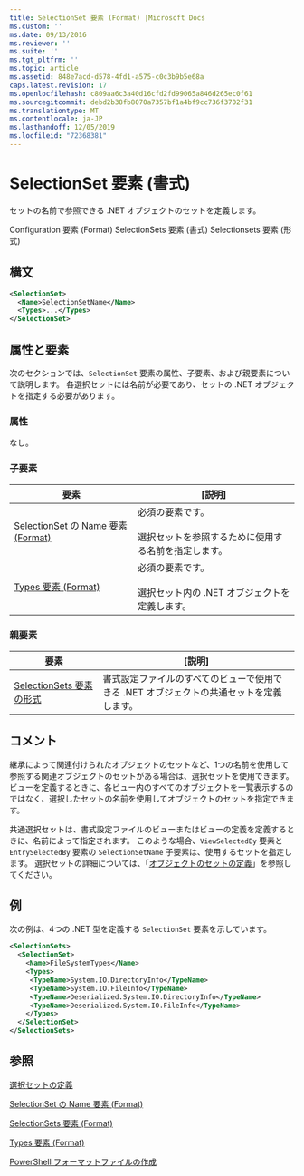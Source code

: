 ```yaml
---
title: SelectionSet 要素 (Format) |Microsoft Docs
ms.custom: ''
ms.date: 09/13/2016
ms.reviewer: ''
ms.suite: ''
ms.tgt_pltfrm: ''
ms.topic: article
ms.assetid: 848e7acd-d578-4fd1-a575-c0c3b9b5e68a
caps.latest.revision: 17
ms.openlocfilehash: c809aa6c3a40d16cfd2fd99065a846d265ec0f61
ms.sourcegitcommit: debd2b38fb8070a7357bf1a4bf9cc736f3702f31
ms.translationtype: MT
ms.contentlocale: ja-JP
ms.lasthandoff: 12/05/2019
ms.locfileid: "72368381"
---
```

# <a name="selectionset-element-format"></a>SelectionSet 要素 (書式)

セットの名前で参照できる .NET オブジェクトのセットを定義します。

Configuration 要素 (Format) SelectionSets 要素 (書式) Selectionsets 要素 (形式)

## <a name="syntax"></a>構文

```xml
<SelectionSet>
  <Name>SelectionSetName</Name>
  <Types>...</Types>
</SelectionSet>
```

## <a name="attributes-and-elements"></a>属性と要素

次のセクションでは、`SelectionSet` 要素の属性、子要素、および親要素について説明します。 各選択セットには名前が必要であり、セットの .NET オブジェクトを指定する必要があります。

### <a name="attributes"></a>属性

なし。

### <a name="child-elements"></a>子要素

|要素|[説明]|
|-------------|-----------------|
|[SelectionSet の Name 要素 (Format)](./name-element-for-selectionset-format.md)|必須の要素です。<br /><br /> 選択セットを参照するために使用する名前を指定します。|
|[Types 要素 (Format)](./types-element-for-selectionset-format.md)|必須の要素です。<br /><br /> 選択セット内の .NET オブジェクトを定義します。|

### <a name="parent-elements"></a>親要素

|要素|[説明]|
|-------------|-----------------|
|[SelectionSets 要素の形式](./selectionsets-element-format.md)|書式設定ファイルのすべてのビューで使用できる .NET オブジェクトの共通セットを定義します。|

## <a name="remarks"></a>コメント

継承によって関連付けられたオブジェクトのセットなど、1つの名前を使用して参照する関連オブジェクトのセットがある場合は、選択セットを使用できます。 ビューを定義するときに、各ビュー内のすべてのオブジェクトを一覧表示するのではなく、選択したセットの名前を使用してオブジェクトのセットを指定できます。

共通選択セットは、書式設定ファイルのビューまたはビューの定義を定義するときに、名前によって指定されます。 このような場合、`ViewSelectedBy` 要素と `EntrySelectedBy` 要素の `SelectionSetName` 子要素は、使用するセットを指定します。 選択セットの詳細については、「[オブジェクトのセットの定義](./defining-selection-sets.md)」を参照してください。

## <a name="example"></a>例

次の例は、4つの .NET 型を定義する `SelectionSet` 要素を示しています。

```xml
<SelectionSets>
  <SelectionSet>
    <Name>FileSystemTypes</Name>
    <Types>
     <TypeName>System.IO.DirectoryInfo</TypeName>
     <TypeName>System.IO.FileInfo</TypeName>
     <TypeName>Deserialized.System.IO.DirectoryInfo</TypeName>
     <TypeName>Deserialized.System.IO.FileInfo</TypeName>
    </Types>
  </SelectionSet>
</SelectionSets>
```

## <a name="see-also"></a>参照

[選択セットの定義](./defining-selection-sets.md)

[SelectionSet の Name 要素 (Format)](./name-element-for-selectionset-format.md)

[SelectionSets 要素 (Format)](./selectionsets-element-format.md)

[Types 要素 (Format)](./types-element-for-selectionset-format.md)

[PowerShell フォーマットファイルの作成](./writing-a-powershell-formatting-file.md)

